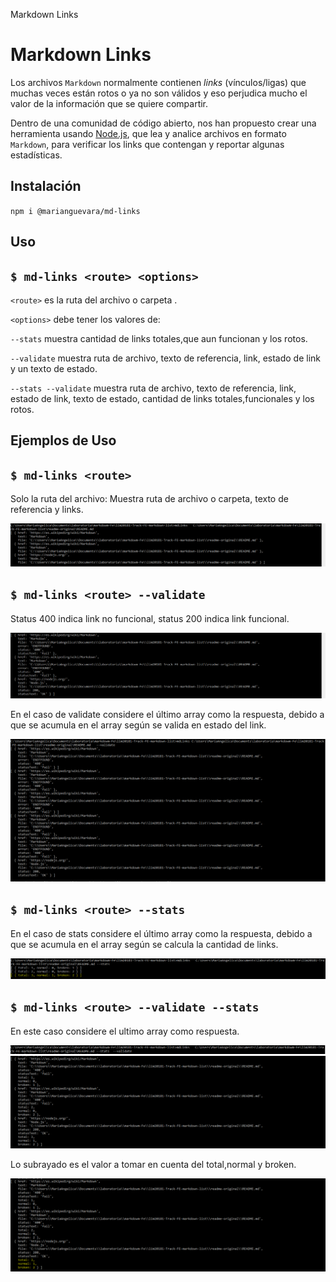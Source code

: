 Markdown Links
# Markdown Links

Los archivos `Markdown` normalmente contienen _links_ (vínculos/ligas) que
muchas veces están rotos o ya no son válidos y eso perjudica mucho el valor de
la información que se quiere compartir.

Dentro de una comunidad de código abierto, nos han propuesto crear una
herramienta usando [Node.js](https://nodejs.org/), que lea y analice archivos
en formato `Markdown`, para verificar los links que contengan y reportar
algunas estadísticas.

## Instalación

`npm i @marianguevara/md-links`


## Uso 

`$ md-links <route> <options>`
----------------------
`<route>` es la ruta del archivo o carpeta .

`<options>` debe tener los valores de:

`--stats` muestra cantidad de links totales,que aun funcionan y los rotos.

`--validate` muestra ruta de archivo, texto de referencia, link, estado de link y un texto de estado.

`--stats --validate` muestra ruta de archivo, texto de referencia, link, estado de link, texto de estado,
 cantidad de links totales,funcionales y los rotos.

 ## Ejemplos de Uso 

`$ md-links <route> `
----------------------

Solo la ruta del archivo: Muestra ruta de archivo o carpeta, texto de referencia y links.

[![npm](https://raw.githubusercontent.com/angelicanoriega/lim20181-Track-FE-markdown-list/master/imagenes/ruta.PNG)](https://raw.githubusercontent.com/angelicanoriega/lim20181-Track-FE-markdown-list/master/imagenes/ruta.PNG)

`$ md-links <route> --validate`
----------------------

Status 400 indica link no funcional, status 200 indica link funcional.

[![npm](https://raw.githubusercontent.com/angelicanoriega/lim20181-Track-FE-markdown-list/master/imagenes/validate.PNG)](https://raw.githubusercontent.com/angelicanoriega/lim20181-Track-FE-markdown-list/master/imagenes/validate.PNG)

En el caso de validate considere el último array como la respuesta, debido a que se acumula en el array según se valida en estado del link.

[![npm](https://raw.githubusercontent.com/angelicanoriega/lim20181-Track-FE-markdown-list/master/imagenes/validate2.PNG)](https://raw.githubusercontent.com/angelicanoriega/lim20181-Track-FE-markdown-list/master/imagenes/validate2.PNG)

`$ md-links <route> --stats`
----------------------
En el caso de stats considere el último array como la respuesta, debido a que se acumula en el array según se calcula la cantidad de links.

[![npm](https://raw.githubusercontent.com/angelicanoriega/lim20181-Track-FE-markdown-list/master/imagenes/stats.PNG)](https://raw.githubusercontent.com/angelicanoriega/lim20181-Track-FE-markdown-list/master/imagenes/stats.PNG)

`$ md-links <route> --validate --stats`
----------------------

En este caso considere el ultimo array como respuesta.

[![npm](https://raw.githubusercontent.com/angelicanoriega/lim20181-Track-FE-markdown-list/master/imagenes/ambos.PNG)](https://raw.githubusercontent.com/angelicanoriega/lim20181-Track-FE-markdown-list/master/imagenes/ambos.PNG)
[![npm](https://raw.githubusercontent.com/angelicanoriega/lim20181-Track-FE-markdown-list/master/imagenes/ambos2.PNG)](https://raw.githubusercontent.com/angelicanoriega/lim20181-Track-FE-markdown-list/master/imagenes/ambos2.PNG)

Lo subrayado es el valor a tomar en cuenta del total,normal y broken.

[![npm](https://raw.githubusercontent.com/angelicanoriega/lim20181-Track-FE-markdown-list/master/imagenes/ambos3.PNG)](https://raw.githubusercontent.com/angelicanoriega/lim20181-Track-FE-markdown-list/master/imagenes/ambos3.PNG)